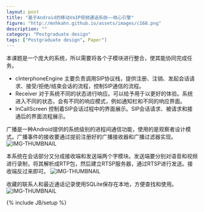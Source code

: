 ```yaml
---
layout: post
title: "基于Android的移动VoIP视频通话系统——核心引擎"
figure: "http://mnhkahn.github.io/assets/images/c168.png"
description: ""
category: "Postgraduate design"
tags: ["Postgraduate design", Paper"]
---
```


本课题是一个庞大的系统，所以需要将各个子模块进行整合，使其能协同完成任务。

+ cInterphoneEngine 主要负责调用SIP协议栈，提供注册、注销、发起会话请求、接受/拒绝/结束会话的流程，控制SIP通信的流程。
+ Receiver 对于系统不同的状态进行响应。可以给予用于以更好的体验。系统进入不同的状态，会有不同的响应模式，例如通知栏和不同的响应界面。
+ InCallScreen 控制着SIP会话过程中的界面展示。SIP会话请求、被请求和接通后的界面流程展示。

广播是一种Android提供的系统级别的进程间通信功能，使用的是观察者设计模式。广播事件的接收要通过提前注册好的广播接收器和广播过滤器实现。
![IMG-THUMBNAIL](http://cyeam.qiniudn.com/receiver.png)

本系统在会话部分又分成接收端和发送端两个字模块。发送端要分别对语音和视频进行录制，将其解析成RTP包，然后建立RTSP服务器，通过RTSP进行发送。接收端反过来即可。
![IMG-THUMBNAIL](http://cyeam.qiniudn.com/%E6%B5%81%E7%A8%8B%E5%9B%BE.png)

收藏的联系人和最近通话记录使用SQLite保存在本地，方便查找和使用。
![IMG-THUMBNAIL](http://cyeam.qiniudn.com/service_framework.png)


{% include JB/setup %}